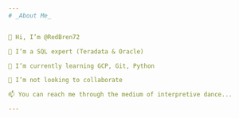 ```yaml
---
# _About Me_


👋 Hi, I’m @RedBren72

👀 I’m a SQL expert (Teradata & Oracle)

🌱 I’m currently learning GCP, Git, Python

💞️ I’m not looking to collaborate

📫 You can reach me through the medium of interpretive dance...

---
```

